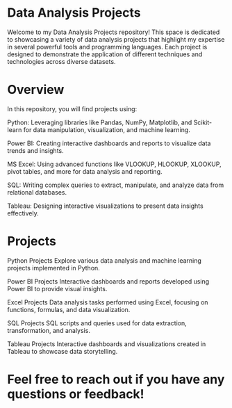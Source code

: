 # Data Analysis Projects
Welcome to my Data Analysis Projects repository! This space is dedicated to showcasing a variety of data analysis projects that highlight my expertise in several powerful tools and programming languages. Each project is designed to demonstrate the application of different techniques and technologies across diverse datasets.

#  Overview

In this repository, you will find projects using:

Python: Leveraging libraries like Pandas, NumPy, Matplotlib, and Scikit-learn for data manipulation, visualization, and machine learning.

Power BI: Creating interactive dashboards and reports to visualize data trends and insights.

MS Excel: Using advanced functions like VLOOKUP, HLOOKUP, XLOOKUP, pivot tables, and more for data analysis and reporting.

SQL: Writing complex queries to extract, manipulate, and analyze data from relational databases.

Tableau: Designing interactive visualizations to present data insights effectively.

#  Projects

Python Projects
Explore various data analysis and machine learning projects implemented in Python.

Power BI Projects
Interactive dashboards and reports developed using Power BI to provide visual insights.

Excel Projects
Data analysis tasks performed using Excel, focusing on functions, formulas, and data visualization.

SQL Projects
SQL scripts and queries used for data extraction, transformation, and analysis.

Tableau Projects
Interactive dashboards and visualizations created in Tableau to showcase data storytelling.


# Feel free to reach out if you have any questions or feedback!

